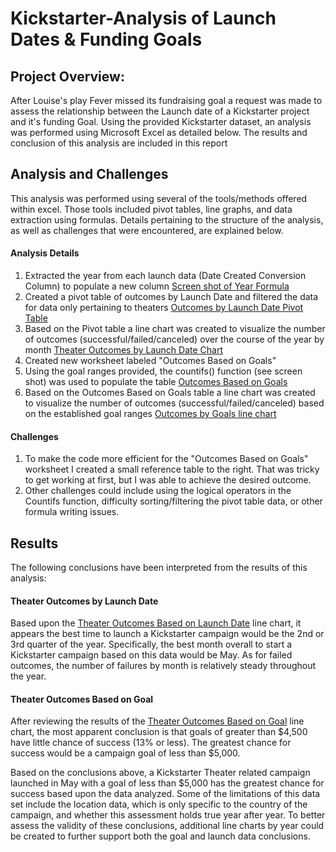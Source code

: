 # Kickstarter-Analysis of Launch Dates & Funding Goals

## Project Overview:  

After Louise's play Fever missed its fundraising goal a request was made to assess the relationship between the Launch date of a Kickstarter project and it's funding Goal.  Using the provided Kickstarter dataset, an analysis was performed using Microsoft Excel as detailed below.  The results and conclusion of this analysis are included in this report   






## Analysis and Challenges
This analysis was performed using several of the tools/methods offered within excel.  Those tools included pivot tables, line graphs, and data extraction using formulas.  Details pertaining to the structure of the analysis, as well as challenges that were encountered, are explained below.

#### Analysis Details

  1.  Extracted the year from each launch data (Date Created Conversion Column) to populate a new column [Screen shot of Year Formula](resources/Year_Column.png)
  2.  Created a pivot table of outcomes by Launch Date and filtered the data for data only pertaining to theaters [Outcomes by Launch Date Pivot Table](resources/Pivot_Launch_Outcomes.png)
  3.  Based on the Pivot table a line chart was created to visualize the number of outcomes (successful/failed/canceled) over the course of the year by month [Theater Outcomes by Launch Date Chart](resources/Theater_Outcomes_vs_Launch.png)
  4.  Created new worksheet labeled "Outcomes Based on Goals"
  5.  Using the goal ranges provided, the countifs() function (see screen shot) was used to populate the table  [Outcomes Based on Goals](resources/Outcomes_Goals_Table.png)
  6.  Based on the Outcomes Based on Goals table a line chart was created to visualize the number of outcomes (successful/failed/canceled) based on the established goal ranges [Outcomes by Goals line chart](resources/Outcomes_vs_Goals.png)

#### Challenges
  1.  To make the code more efficient for the "Outcomes Based on Goals" worksheet I created a small reference table to the right.  That was tricky to get working at first, but I was able to achieve the desired outcome.
  2.  Other challenges could include using the logical operators in the Countifs function, difficulty sorting/filtering the pivot table data, or other formula writing issues.


## Results
The following conclusions have been interpreted from the results of this analysis:

#### Theater Outcomes by Launch Date
Based upon the [Theater Outcomes Based on Launch Date](resources/Theater_Outcomes_vs_Launch.png) line chart, it appears the best time to launch a Kickstarter campaign would be the 2nd or 3rd quarter of the year.  Specifically, the best month overall to start a Kickstarter campaign based on this data would be May.  As for failed outcomes, the number of failures by month is relatively steady throughout the year.

#### Theater Outcomes Based on Goal
After reviewing the results of the [Theater Outcomes Based on Goal](resources/Outcomes_Goals_Table.png) line chart, the most apparent conclusion is that goals of greater than $4,500 have little chance of success (13% or less).  The greatest chance for success would be a campaign goal of less than $5,000.

Based on the conclusions above, a Kickstarter Theater related campaign launched in May with a goal of less than $5,000 has the greatest chance for success based upon the data analyzed.  Some of the limitations of this data set include the location data, which is only specific to the country of the campaign, and whether this assessment holds true year after year.  To better assess the validity of these conclusions, additional line charts by year could be created to further support both the goal and launch data conclusions.
